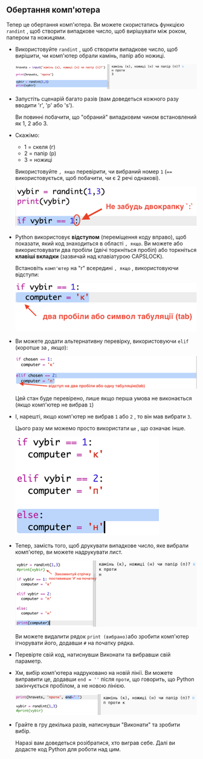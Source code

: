 ## Обертання комп'ютера

Тепер це обертання комп'ютера. Ви можете скористатись функцією `randint` , щоб створити випадкове число, щоб вирішувати між роком, папером та ножицями.

+ Використовуйте `randint` , щоб створити випадкове число, щоб вирішити, чи комп'ютер обрали камінь, папір або ножиці.
    
    ![скріншот](images/rps-randint.png)

+ Запустіть сценарій багато разів (вам доведеться кожного разу вводити 'r', 'p' або 's').
    
    Ви повинні побачити, що "обраний" випадковим чином встановлений як 1, 2 або 3.

+ Скажімо:
    
    + 1 = скеля (г)
    + 2 = папір (р)
    + 3 = ножиці
    
    Використовуйте `, якщо` перевірити, чи вибраний номер `1` (`==` використовується, щоб побачити, чи є 2 речі однакові).
    
    ![скріншот](images/rps-if-1.png)

+ Python використовує **відступом** (переміщення коду вправо), щоб показати, який код знаходиться в області `, якщо`. Ви можете або використовувати два пробіли (двічі торкніться пробіл) або торкніться **клавіші вкладки** (зазвичай над клавіатурою CAPSLOCK).
    
    Встановіть `комп'ютер` на "r" всередині `, якщо` , використовуючи відступи:
    
    ![скріншот](images/rps-indent.png)

+ Ви можете додати альтернативну перевірку, використовуючи `elif` (коротше за *, якщо*):
    
    ![знімок екрану](images/rps-elif-2.png)
    
    Цей стан буде перевірено, лише якщо перша умова не виконається (якщо комп'ютер не вибрав `1`)

+ І, нарешті, якщо комп'ютер не вибрав `1` або `2` , то він мав вибрати `3`.
    
    Цього разу ми можемо просто використати `ще` , що означає інше.
    
    ![скріншот](images/rps-else-3.png)

+ Тепер, замість того, щоб друкувати випадкове число, яке вибрали комп'ютер, ви можете надрукувати лист.
    
    ![скріншот](images/rps-print-computer.png)
    
    Ви можете видалити рядок `print (вибрано)`або зробити комп'ютер ігнорувати його, додавши `#` на початку рядка.

+ Перевірте свій код, натиснувши Виконати та вибравши свій параметр.

+ Хм, вибір комп'ютера надруковано на новій лінії. Ви можете виправити це, додавши `end = ''` після `проти`, що говорить, що Python закінчується пробілом, а не новою лінією.
    
    ![скріншот](images/rps-same-line.png)

+ Грайте в гру декілька разів, натиснувши "Виконати" та зробити вибір.
    
    Наразі вам доведеться розібратися, хто виграв себе. Далі ви додасте код Python для роботи над цим.